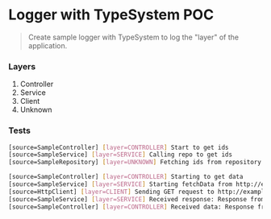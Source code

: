 # Logger with TypeSystem POC

> Create sample logger with TypeSystem to log the "layer" of the application.

### Layers

1. Controller
2. Service
3. Client
4. Unknown

### Tests

```bash
[source=SampleController] [layer=CONTROLLER] Start to get ids
[source=SampleService] [layer=SERVICE] Calling repo to get ids
[source=SampleRepository] [layer=UNKNOWN] Fetching ids from repository

[source=SampleController] [layer=CONTROLLER] Starting to get data
[source=SampleService] [layer=SERVICE] Starting fetchData from http://example.com/data
[source=HttpClient] [layer=CLIENT] Sending GET request to http://example.com/data
[source=SampleService] [layer=SERVICE] Received response: Response from GET request from http://example.com/data
[source=SampleController] [layer=CONTROLLER] Received data: Response from GET request from http://example.com/data
```